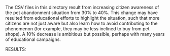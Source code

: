 The CSV files in this directory result from increasing citizen awareness of the pet abandonment situation from 30% to 40%.
This change may have resulted from educational efforts to highlight the situation, such that more citizens are not just aware but also learn how to avoid contributing to the phenomenon (for example, they may be less inclined to buy from pet shops).
A 10% decrease is ambitious but possible, perhaps with many years of educational campaigns.

RESULTS:
